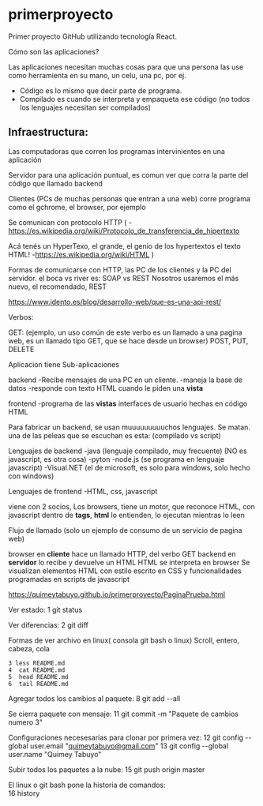 # primerproyecto

Primer proyecto GitHub utilizando tecnología React.




Cómo son las aplicaciones?

Las aplicaciones necesitan muchas cosas para que una persona las use como herramienta en su mano, un celu, una pc, por ej.
- Código es lo mismo que decir parte de programa.
- Compilado es cuando se interpreta y empaqueta ese código (no todos los lenguajes necesitan ser compilados)



## Infraestructura:
Las computadoras que corren los programas intervinientes en una aplicación

  Servidor
    para una aplicación puntual, es comun ver que corra la parte del código que llamado backend
  
  
  Clientes (PCs de muchas personas que entran a una web)
    corre programa como el gchrome, el browser, por ejemplo



Se comunican con protocolo HTTP
(
 -https://es.wikipedia.org/wiki/Protocolo_de_transferencia_de_hipertexto

Acá tenés un HyperTexo, el grande,
el genio de los hypertextos
el texto HTML!
 -https://es.wikipedia.org/wiki/HTML
)




Formas de comunicarse con HTTP, las PC de los clientes y la PC del servidor.
el boca vs river es: SOAP vs REST
Nosotros usaremos el más nuevo, el recomendado, REST

https://www.idento.es/blog/desarrollo-web/que-es-una-api-rest/
 


Verbos:

GET:
  (ejemplo, un uso común de este verbo es un llamado a una pagina web,
  es un llamado tipo GET,
  que se hace desde un browser)
POST,
PUT,
DELETE


Aplicacion tiene Sub-aplicaciones

backend
  -Recibe mensajes de una PC en un cliente.
  -maneja la base de datos
  -responde con texto HTML cuando le piden una **vista**
  
frontend
  -programa de las **vistas**
    interfaces de usuario
    hechas en código HTML
    

Para fabricar un backend, se usan muuuuuuuuuchos lenguajes.
Se matan.
una de las peleas que se escuchan es esta:
(compilado vs script)

Lenguajes de backend
 -java (lenguaje compilado, muy frecuente) (NO es javascript, es otra cosa)
 -pyton
 -node.js (se programa en lenguaje javascript)
 -Visual.NET (el de microsoft, es solo para windows, solo hecho con windows)

Lenguajes de frontend
  -HTML, css, javascript


  viene con 2 socios,
  Los browsers, tiene un motor,
  que reconoce HTML,
  con javascript dentro de **tags**, **html** lo entienden,
  lo ejecutan mientras lo leen

  <script>
    var mivariableloca = 16
    var doble_de_mi_variableloca = mivariableloca * 2
  </script>
  
  
  
Flujo de llamado (solo un ejemplo de consumo de un servicio de pagina web)


browser en **cliente** hace un llamado HTTP, del verbo GET
backend en **servidor** lo recibe y devuelve un HTML
HTML se interpreta en browser
Se visualizan elementos HTML con estilo escrito en CSS y funcionalidades programadas en scripts de javascript


https://quimeytabuyo.github.io/primerproyecto/PaginaPrueba.html






Ver estado:
    1  git status

Ver diferencias:
    2  git diff
   
Formas de ver archivo en linux( consola git bash o linux)
Scroll, entero, cabeza, cola

    3 less README.md
    4  cat README.md
    5  head README.md
    6  tail README.md
	
Agregar todos los cambios al paquete:
    8  git add --all

Se cierra paquete con mensaje:
   11  git commit -m "Paquete de cambios numero 3"
  
Configuraciones necesesarias para clonar por primera vez:
   12  git config --global user.email "quimeytabuyo@gmail.com"
   13  git config --global user.name "Quimey Tabuyo"
   
Subir todos los paquetes a la nube:
   15  git push origin master
   
 El linux o git bash pone la historia de comandos:  
   16  history

 
